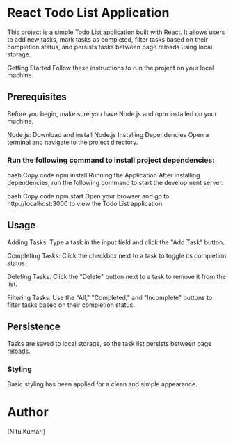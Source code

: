 # React Todo List Application
This project is a simple Todo List application built with React. It allows users to add new tasks, mark tasks as completed, filter tasks based on their completion status, and persists tasks between page reloads using local storage.

Getting Started
Follow these instructions to run the project on your local machine.

## Prerequisites
Before you begin, make sure you have Node.js and npm installed on your machine.

Node.js: Download and install Node.js
Installing Dependencies
Open a terminal and navigate to the project directory.

### Run the following command to install project dependencies:

bash
Copy code
npm install
Running the Application
After installing dependencies, run the following command to start the development server:

bash
Copy code
npm start
Open your browser and go to http://localhost:3000 to view the Todo List application.

## Usage
Adding Tasks: Type a task in the input field and click the "Add Task" button.

Completing Tasks: Click the checkbox next to a task to toggle its completion status.

Deleting Tasks: Click the "Delete" button next to a task to remove it from the list.

Filtering Tasks: Use the "All," "Completed," and "Incomplete" buttons to filter tasks based on their completion status.

## Persistence
Tasks are saved to local storage, so the task list persists between page reloads.

### Styling
Basic styling has been applied for a clean and simple appearance.

# Author
[Nitu Kumari]

